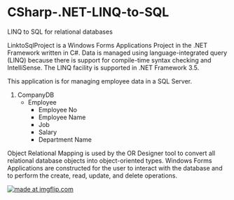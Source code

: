 # CSharp-.NET-LINQ-to-SQL
LINQ to  SQL for relational databases

LinktoSqlProject is a Windows Forms Applications Project in the .NET Framework written in C#. 
Data is managed using language-integrated query (LINQ) because there is support for compile-time syntax checking and IntelliSense.  The LINQ facility is supported in .NET Framework 3.5. 


This application is for managing employee data in a SQL Server.  
1. CompanyDB
   - Employee
     - Employee No
     - Employee Name
     - Job
     - Salary
     - Department Name

Object Relational Mapping is used by the OR Designer tool to convert all relational database objects into object-oriented types.  Windows Forms Applications are constructed for the user to interact with the database and to perform the create, read, update, and delete operations.  

<a href="https://imgflip.com/gif/2b4m7q"><img src="https://i.imgflip.com/2b4m7q.gif" title="made at imgflip.com"/></a>
